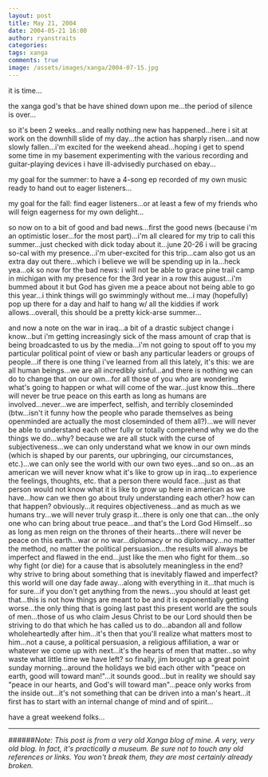 ```yaml
---
layout: post
title: May 21, 2004
date: 2004-05-21 16:00
author: ryanstraits
categories:
tags: xanga
comments: true
image: /assets/images/xanga/2004-07-15.jpg
---
```

it is time...

<!-- break -->

the xanga god's that be have shined down upon me...the period of silence is over...

so it's been 2 weeks...and really nothing new has happened...here i sit at work on the downhill slide of my day...the action has sharply risen...and now slowly fallen...i'm excited for the weekend ahead...hoping i get to spend some time in my basement experimenting with the various recording and guitar-playing devices i have ill-advisedly purchased on ebay...

my goal for the summer: to have a 4-song ep recorded of my own music ready to hand out to eager listeners...

my goal for the fall: find eager listeners...or at least a few of my friends who will feign eagerness for my own delight...

so now on to a bit of good and bad news...first the good news (because i'm an optimistic loser...for the most part)...i'm all cleared for my trip to cali this summer...just checked with dick today about it...june 20-26 i will be gracing so-cal with my presence...i'm uber-excited for this trip...cam also got us an extra day out there...which i believe we will be spending up in la...heck yea...ok so now for the bad news: i will not be able to grace pine trail camp in michigan with my presence for the 3rd year in a row this august...i'm bummed about it but God has given me a peace about not being able to go this year...i think things will go swimmingly without me...i may (hopefully) pop up there for a day and half to hang w/ all the kiddies if work allows...overall, this should be a pretty kick-arse summer...

and now a note on the war in iraq...a bit of a drastic subject change i know...but i'm getting increasingly sick of the mass amount of crap that is being broadcasted to us by the media...i'm not going to spout off to you my particular political point of view or bash any particular leaders or groups of people...if there is one thing i've learned from all this lately, it's this: we are all human beings...we are all incredibly sinful...and there is nothing we can do to change that on our own...for all those of you who are wondering what's going to happen or what will come of the war...just know this...there will never be true peace on this earth as long as humans are involved...never...we are imperfect, selfish, and terribly closeminded (btw...isn't it funny how the people who parade themselves as being openminded are actually the most closeminded of them all?)...we will never be able to understand each other fully or totally comprehend why we do the things we do...why? because we are all stuck with the curse of subjectiveness...we can only understand what we know in our own minds (which is shaped by our parents, our upbringing, our circumstances, etc.)...we can only see the world with our own two eyes...and so on...as an american we will never know what it's like to grow up in iraq...to experience the feelings, thoughts, etc. that a person there would face...just as that person would not know what it is like to grow up here in american as we have...how can we then go about truly understanding each other? how can that happen? obviously...it requires objectiveness...and as much as we humans try...we will never truly grasp it...there is only one that can...the only one who can bring about true peace...and that's the Lord God Himself...so as long as men reign on the thrones of their hearts...there will never be peace on this earth...war or no war...diplomacy or no diplomacy...no matter the method, no matter the political persuasion...the results will always be imperfect and flawed in the end...just like the men who fight for them...so why fight (or die) for a cause that is absolutely meaningless in the end?  why strive to bring about something that is inevitably flawed and imperfect? this world will one day fade away...along with everything in it...that much is for sure...if you don't get anything from the news...you should at least get that...this is not how things are meant to be and it is exponentially getting worse...the only thing that is going last past this present world are the souls of men...those of us who claim Jesus Christ to be our Lord should then be striving to do that which he has called us to do...abandon all and follow wholeheartedly after him...it's then that you'll realize what matters most to him...not a cause, a political persuasion, a religious affiliation, a war or whatever we come up with next...it's the hearts of men that matter...so why waste what little time we have left? so finally, jim brought up a great point sunday morning...around the holidays we bid each other with "peace on earth, good will toward man!"...it sounds good...but in reality we should say "peace in our hearts, and God's will toward man"...peace only works from the inside out...it's not something that can be driven into a man's heart...it first has to start with an internal change of mind and of spirit...

have a great weekend folks...

---

######*Note: This post is from a very old Xanga blog of mine. A very, very old blog. In fact, it's practically a museum. Be sure not to touch any old references or links. You won't break them, they are most certainly already broken.*